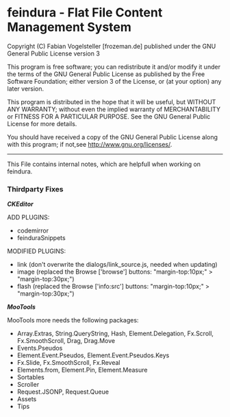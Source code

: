 feindura - Flat File Content Management System
==============================================
Copyright (C) Fabian Vogelsteller [frozeman.de]
published under the GNU General Public License version 3

This program is free software;
you can redistribute it and/or modify it under the terms of the GNU General Public License as published by
the Free Software Foundation; either version 3 of the License, or (at your option) any later version.

This program is distributed in the hope that it will be useful, but WITHOUT ANY WARRANTY;
without even the implied warranty of MERCHANTABILITY or FITNESS FOR A PARTICULAR PURPOSE.
See the GNU General Public License for more details.

You should have received a copy of the GNU General Public License along with this program;
if not,see <http://www.gnu.org/licenses/>.
_____________________________________________

This File contains internal notes, which are helpfull when working on feindura.


### Thirdparty Fixes

***CKEditor***

ADD PLUGINS:

- codemirror
- feinduraSnippets

MODIFIED PLUGINS:

- link (don't overwrite the dialogs/link_source.js, needed when updating)
- image (replaced the Browse ['browse'] buttons: "margin-top:10px;" > "margin-top:30px;")
- flash (replaced the Browse ['info:src'] buttons: "margin-top:10px;" > "margin-top:30px;")


***MooTools***

MooTools more needs the following packages:

- Array.Extras, String.QueryString, Hash, Element.Delegation, Fx.Scroll, Fx.SmoothScroll, Drag, Drag.Move
- Events.Pseudos
- Element.Event.Pseudos, Element.Event.Pseudos.Keys
- Fx.Slide, Fx.SmoothScroll, Fx.Reveal
- Elements.from, Element.Pin, Element.Measure
- Sortables
- Scroller
- Request.JSONP, Request.Queue
- Assets
- Tips